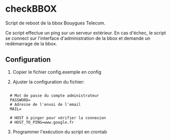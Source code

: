 checkBBOX
=========

Script de reboot de la bbox Bouygues Telecom.

Ce script effectue un ping sur un serveur extérieur. En cas d'échec, le
script se connect sur l'interface d'administration de la bbox et demande
un redémarrage de la bbox.

## Configuration ##

1. Copier le fichier config.exemple en config

2. Ajuster la configuration du fichier:

```

  # Mot de passe du compte administrateur
  PASSWORD=
  # Adresse de l'envoi de l'email
  MAIL=

  # HOST à pinger pour vérifier la connexion
  # HOST_TO_PING=www.google.fr
```

3. Programmer l'exécution du script en crontab

